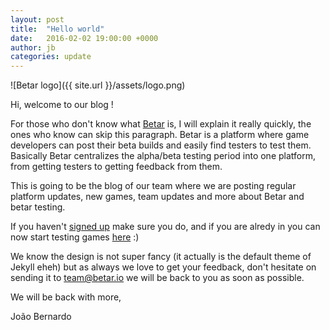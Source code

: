 ```yaml
---
layout: post
title:  "Hello world"
date:   2016-02-02 19:00:00 +0000
author: jb
categories: update 
---
```


![Betar logo]({{ site.url }}/assets/logo.png)

Hi, welcome to our blog !

For those who don't know what [Betar](https://betar.io/) is, I will explain it really quickly, the ones who know can skip this paragraph. Betar is a platform where game developers can post their beta builds and easily find testers to test them. Basically Betar centralizes the alpha/beta testing period into one platform, from getting testers to getting feedback from them. 

This is going to be the blog of our team where we are posting regular platform updates, new games, team updates and more about Betar and betar testing.

If you haven't [signed up](https://betar.io/users/sign_up) make sure you do, and if you are alredy in you can now start testing games [here](https://betar.io/games/) :)

We know the design is not super fancy (it actually is the default theme of Jekyll eheh) but as always we love to get your feedback, don't hesitate on sending it to team@betar.io we will be back to you as soon as possible.

We will be back with more, 

João Bernardo
